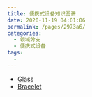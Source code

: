 ```yaml
---
title: 便携式设备知识图谱
date: 2020-11-19 04:01:06
permalink: /pages/2973a6/
categories:
  - 领域分支
  - 便携式设备
tags:
  -
---
```


- [Glass](https://developers.google.com/glass/develop/gdk)
- [Bracelet](https://www.bilibili.com/video/av2271112/)
